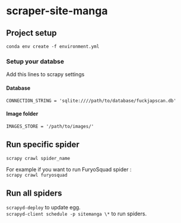 # scraper-site-manga

## Project setup
`conda env create -f environment.yml`

### Setup your databse
Add this lines to scrapy settings
#### Database
`CONNECTION_STRING = 'sqlite:////path/to/database/fuckjapscan.db'`
#### Image folder
`IMAGES_STORE = '/path/to/images/'`

## Run specific spider
`scrapy crawl spider_name`

For example if you want to run FuryoSquad spider :<br>
`scrapy crawl furyosquad`

## Run all spiders
`scrapyd-deploy` to update egg.<br>
`scrapyd-client schedule -p sitemanga \*` to run spiders.
